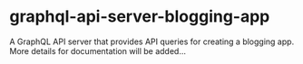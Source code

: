 # graphql-api-server-blogging-app

A GraphQL API server that provides API queries for creating a blogging app. More details for documentation will be added...
